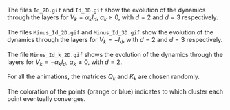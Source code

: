 The files `Id_2D.gif` and `Id_3D.gif` show the evolution of the dynamics through the layers for $V_k = \alpha_k I_d$, $\alpha_k \geq 0$, with $d = 2$ and $d = 3$ respectively.

The files `Minus_Id_2D.gif` and `Minus_Id_3D.gif` show the evolution of the dynamics through the layers for $V_k = -I_d$, with $d = 2$ and $d = 3$ respectively.

The file `Minus_Id_k_2D.gif` shows the evolution of the dynamics through the layers for $V_k = -\alpha_k I_d$, $\alpha_k \geq 0$, with $d = 2$.

For all the animations, the matrices $Q_k$ and $K_k$ are chosen randomly.

The coloration of the points (orange or blue) indicates to which cluster each point eventually converges.
